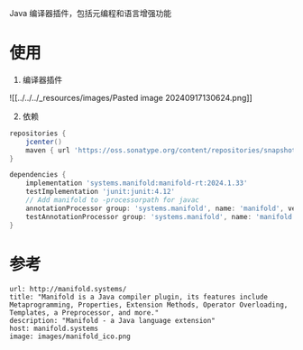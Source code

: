 Java 编译器插件，包括元编程和语言增强功能

# 使用

1. 编译器插件

![[../../../_resources/images/Pasted image 20240917130624.png]]

2. 依赖

```groovy
repositories {
    jcenter()
    maven { url 'https://oss.sonatype.org/content/repositories/snapshots/' }
}

dependencies {
    implementation 'systems.manifold:manifold-rt:2024.1.33'
    testImplementation 'junit:junit:4.12'
    // Add manifold to -processorpath for javac
    annotationProcessor group: 'systems.manifold', name: 'manifold', version: '2024.1.33'
    testAnnotationProcessor group: 'systems.manifold', name: 'manifold', version: '2024.1.33'
}
```

# 参考

```cardlink
url: http://manifold.systems/
title: "Manifold is a Java compiler plugin, its features include Metaprogramming, Properties, Extension Methods, Operator Overloading, Templates, a Preprocessor, and more."
description: "Manifold - a Java language extension"
host: manifold.systems
image: images/manifold_ico.png
```
